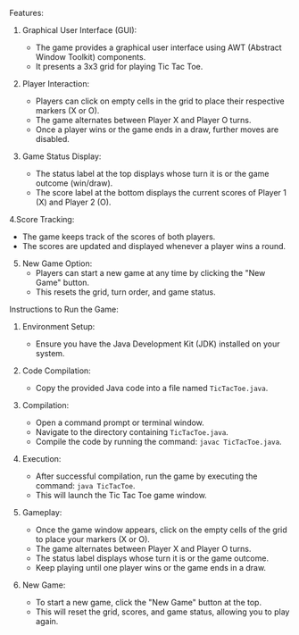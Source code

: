 Features:

1. Graphical User Interface (GUI):
   - The game provides a graphical user interface using AWT (Abstract Window Toolkit) components.
   - It presents a 3x3 grid for playing Tic Tac Toe.

2. Player Interaction:
   - Players can click on empty cells in the grid to place their respective markers (X or O).
   - The game alternates between Player X and Player O turns.
   - Once a player wins or the game ends in a draw, further moves are disabled.

3. Game Status Display:
   - The status label at the top displays whose turn it is or the game outcome (win/draw).
   - The score label at the bottom displays the current scores of Player 1 (X) and Player 2 (O).

4.Score Tracking:
   - The game keeps track of the scores of both players.
   - The scores are updated and displayed whenever a player wins a round.

5. New Game Option:
   - Players can start a new game at any time by clicking the "New Game" button.
   - This resets the grid, turn order, and game status.

Instructions to Run the Game:

1. Environment Setup:
   - Ensure you have the Java Development Kit (JDK) installed on your system.

2. Code Compilation:
   - Copy the provided Java code into a file named `TicTacToe.java`.

3. Compilation:
   - Open a command prompt or terminal window.
   - Navigate to the directory containing `TicTacToe.java`.
   - Compile the code by running the command: `javac TicTacToe.java`.

4. Execution:
   - After successful compilation, run the game by executing the command: `java TicTacToe`.
   - This will launch the Tic Tac Toe game window.

5. Gameplay:
   - Once the game window appears, click on the empty cells of the grid to place your markers (X or O).
   - The game alternates between Player X and Player O turns.
   - The status label displays whose turn it is or the game outcome.
   - Keep playing until one player wins or the game ends in a draw.

6. New Game:
   - To start a new game, click the "New Game" button at the top.
   - This will reset the grid, scores, and game status, allowing you to play again.

